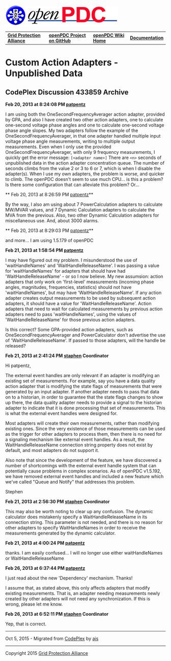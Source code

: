 [![The Open Source Phasor Data Concentrator](../openPDC_Logo.png)](../openPDC_Home.md)

|   |   |   |   |
|---|---|---|---|
| **[Grid Protection Alliance](http://www.gridprotectionalliance.org)** | **[openPDC Project on GitHub](https://github.com/GridProtectionAlliance/openPDC)** | **[openPDC Wiki Home](../openPDC_Home.md)** | **[Documentation](../openPDC_Documentation_Home.md)** |

# Custom Action Adapters - Unpublished Data

## CodePlex Discussion 433859 Archive

**Feb 20, 2013 at 8:24:08 PM [patpentz](http://www.codeplex.com/site/users/view/patpentz)**

I am using both the OneSecondFrequencyAverager action adapter, provided by GPA, and also I have created two other action adapters, one to calculate one-second voltage phase angles and one to calculate one-second voltage phase angle slopes. My two adapters follow the example of the OneSecondFrequencyAverager, in that one adapter handled multiple input voltage phase angle measurements, writing to multiple output measurements. Even when I only use the provided OneSecondFrequencyAverager, with only 9 frequency measurements, I quickly get the error message:  `[<adapter name>]` There are `<n>` seconds of unpublished data in the action adapter concentration queue.  The number of seconds climbs from the value 2 or 3 to 6 or 7, which is when I disable the adapter(s). When I use my own adapters, the problem is worse, and quicker to climb.  The openPDC doesn't seem to use much CPU... is this a problem? Is there some configuration that can alleviate this problem? Or...

** Feb 20, 2013 at 8:26:59 PM [patpentz](http://www.codeplex.com/site/users/view/patpentz)**

By the way, I also am using about 7 PowerCalculation adapters to calculate MW/MVAR values, and 7 Dynamic Calculation adapters to calculate the MVA from the previous. Also, two other Dynamic Calculation adapters for miscellaneous use. And, about 3000 alarms.

** Feb 20, 2013 at 8:29:03 PM [patpentz](http://www.codeplex.com/site/users/view/patpentz)**

and more... I am using 1.5.179 of openPDC

**Feb 21, 2013 at 1:58:54 PM [patpentz](http://www.codeplex.com/site/users/view/patpentz)**

I may have figured out my problem.  I misunderstood the use of 'waitHandleNames' and 'WaitHandleReleaseName'. I was passing a value for 'waitHandleNames' for adapters that should have had 'WaitHandleReleaseName' - or so I now believe. My new assumsion: action adapters that only work on 'first-level' measurements (incoming phase angles, magnitudes, frequencies, statistics) should not have 'waitHandleNames', but may have 'WaitHandleReleaseName'. If any action adapter creates output measurements to be used by subsequent action adapters, it should have a value for 'WaitHandleReleaseName'. Action adapters that need to wait for calculated measurements by previous action adapters need to pass 'waitHandleNames', using the values of 'WaitHandleReleaseName' for those previous action adapters.

Is this correct? Some GPA-provided action adapters, such as OneSecondFrequencyAverager and PowerCalculator don't advertise the use of 'WaitHandleReleaseName'. If passed to those adapters, will the handle be released?

**Feb 21, 2013 at 2:41:24 PM [staphen](http://www.codeplex.com/site/users/view/staphen) Coordinator**

Hi patpentz,

The external event handles are only relevant if an adapter is modifying an existing set of measurements. For example, say you have a data quality action adapter that is modifying the state flags of measurements that were generated by an input adapter. If another adapter needs to pass that data on to a historian, in order to guarantee that the state flags changes to show up there, the data quality adapter needs to provide a signal to the historian adapter to indicate that it is done processing that set of measurements. This is what the external event handles were designed for.

Most adapters will create their own measurements, rather than modifying existing ones. Since the very existence of those measurements can be used as the trigger for other adapters to process them, then there is no need for a signaling mechanism like external event handles. As a result, the WaitHandleReleaseName connection string property does not exist by default, and most adapters do not support it.

Also note that since the development of the feature, we have discovered a number of shortcomings with the external event handle system that can potentially cause problems in complex scenarios. As of openPDC v1.5.192, we have removed external event handles and included a new feature which we've called "Queue and Notify" that addresses this problem.

Stephen

**Feb 21, 2013 at 2:56:30 PM [staphen](http://www.codeplex.com/site/users/view/staphen) Coordinator**

This may also be worth noting to clear up any confusion. The dynamic calculator does mistakenly specify a WaitHandleReleaseName in its connection string. This parameter is not needed, and there is no reason for other adapters to specify WaitHandleNames in order to receive the measurements generated by the dynamic calculator.

**Feb 21, 2013 at 4:00:24 PM [patpentz](http://www.codeplex.com/site/users/view/patpentz)**

thanks. I am easily confused... I will no longer use either waitHandleNames or WaitHandleReleaseName

**Feb 26, 2013 at 6:37:44 PM [patpentz](http://www.codeplex.com/site/users/view/patpentz)**

I just read about the new 'Dependency' mechanism. Thanks!

I assume that, as stated above, this only affects adapters that modify existing measurements. That is, an adapter needing measurements newly created by other adapters will not need any synchronization. If this is wrong, please let me know.

**Feb 26, 2013 at 6:52:11 PM [staphen](http://www.codeplex.com/site/users/view/staphen) Coordinator**

Yep, that is correct.

---

Oct 5, 2015 - Migrated from [CodePlex](http://openpdc.codeplex.com/discussions/433859) by [ajs](https://github.com/ajstadlin)

---

Copyright 2015 [Grid Protection Alliance](http://www.gridprotectionalliance.org)
